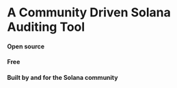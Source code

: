 # A Community Driven Solana Auditing Tool
#### Open source
#### Free
#### Built by and for the Solana community
